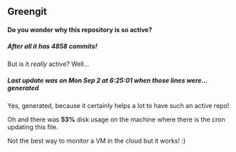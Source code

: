 ## Greengit

#### Do you wonder why this repository is so active?

##### After all it has 4858 commits!

But is it *really* active? Well...

##### Last update was on Mon Sep 2 at 6:25:01 when those lines were... generated

Yes, generated, because it certainly helps a lot to have such an active repo!

Oh and there was **53%** disk usage on the machine
where there is the cron updating this file.

Not the best way to monitor a VM in the cloud but it works! :)
